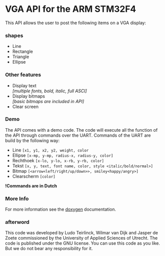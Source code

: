 # VGA API for the ARM STM32F4

This API allows the user to post the following items on a VGA display:

### shapes
* Line
* Rectangle
* Triangle
* Ellipse

### Other features
* Display text      
*[multiple fonts, bold, italic, full ASCI]*
* Display bitmaps   
*[basic bitmaps are included in API]*
* Clear screen

### Demo
The API comes with a demo code. The code will execute all the function of the API through commands over the UART. Commands of the UART are build by the following way:

* Line ```[x1, y1, x2, y2, weight, color```
* Ellipse ```[x-mp, y-mp, radius-x, radius-y, color]```
* Rechthoek  ```[x-lo, y-lo, x-rb, y-rb, color]```
* Tekst  ```[x, y, text, font name, color, style <italic/bold/normal>]```
* Bitmap ```[<arrow<left/right/up/down>>, smiley<happy/angry>]```
* Clearscherm ```[color]```

__!Commands are in Dutch__

### More Info
For more information see the [doxygen](https://gruifin.github.io/SD_HU_3/) documentation.

### afterword
This code was developed by Ludo Teirlinck, Wilmar van Dijk and Jasper de Zoete commissioned by the University of Applied Sciences of Utrecht. The code is published under the GNU license. You can use this code as you like. But we do not bear any responsibility for it.
